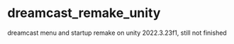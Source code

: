 # dreamcast_remake_unity
 dreamcast menu and startup remake on unity 2022.3.23f1, still not finished
